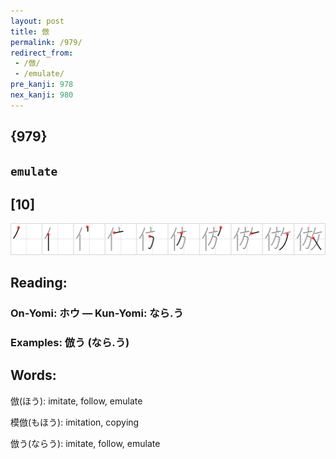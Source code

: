 ```yaml
---
layout: post
title: 倣
permalink: /979/
redirect_from:
 - /倣/
 - /emulate/
pre_kanji: 978
nex_kanji: 980
---
```


## {979}

## `emulate`

## [10]

<div class="stroke"><img src="../images/E580A3.png" /></div>

## Reading:

### On-Yomi: ホウ &mdash; Kun-Yomi: なら.う

### Examples: 倣う (なら.う)

## Words:

倣(ほう): imitate, follow, emulate

模倣(もほう): imitation, copying

倣う(ならう): imitate, follow, emulate
